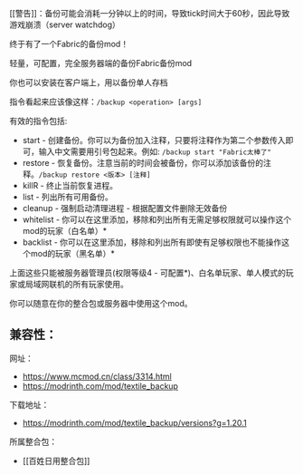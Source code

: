 [[警告]]：备份可能会消耗一分钟以上的时间，导致tick时间大于60秒，因此导致游戏崩溃（server watchdog）

终于有了一个Fabric的备份mod！  

轻量，可配置，完全服务器端的备份Fabric备份mod

你也可以安装在客户端上，用以备份单人存档

指令看起来应该像这样：`/backup <operation> [args]`

有效的指令包括:
- start - 创建备份。你可以为备份加入注释，只要将注释作为第二个参数传入即可，输入中文需要用引号包起来。例如: `/backup start "Fabric太棒了"`
- restore - 恢复备份。注意当前的时间会被备份，你可以添加该备份的注释。`/backup restore <版本> [注释]`
- killR - 终止当前恢复进程。
- list - 列出所有可用备份。
- cleanup - 强制启动清理进程 - 根据配置文件删除无效备份
- whitelist - 你可以在这里添加，移除和列出所有无需足够权限就可以操作这个mod的玩家（白名单）*
- backlist - 你可以在这里添加，移除和列出所有即使有足够权限也不能操作这个mod的玩家（黑名单）*

上面这些只能被服务器管理员(权限等级4 - 可配置*)、白名单玩家、单人模式的玩家或局域网联机的所有玩家使用。

你可以随意在你的整合包或服务器中使用这个mod。

兼容性：
- 

网址：
- https://www.mcmod.cn/class/3314.html
- https://modrinth.com/mod/textile_backup

下载地址：
- https://modrinth.com/mod/textile_backup/versions?g=1.20.1

所属整合包：
- [[百姓日用整合包]]